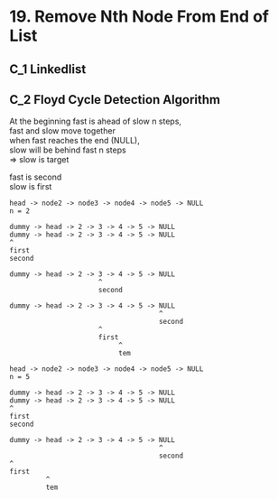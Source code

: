 # 19. Remove Nth Node From End of List

## C_1 Linkedlist

## C_2 Floyd Cycle Detection Algorithm
At the beginning fast is ahead of slow n steps, <br/>
fast and slow move together <br/>
when fast reaches the end (NULL), <br/>
slow will be behind fast n steps <br/>
=> slow is target

fast is second <br/>
slow is first <br/>

```
head -> node2 -> node3 -> node4 -> node5 -> NULL
n = 2

dummy -> head -> 2 -> 3 -> 4 -> 5 -> NULL
dummy -> head -> 2 -> 3 -> 4 -> 5 -> NULL
^
first
second

dummy -> head -> 2 -> 3 -> 4 -> 5 -> NULL
                      ^
                      second

dummy -> head -> 2 -> 3 -> 4 -> 5 -> NULL
                                     ^
                                     second
                      ^
                      first
                           ^
                           tem
```

```
head -> node2 -> node3 -> node4 -> node5 -> NULL
n = 5

dummy -> head -> 2 -> 3 -> 4 -> 5 -> NULL
dummy -> head -> 2 -> 3 -> 4 -> 5 -> NULL
^
first
second

dummy -> head -> 2 -> 3 -> 4 -> 5 -> NULL
                                     ^
                                     second
^
first
         ^
         tem
```